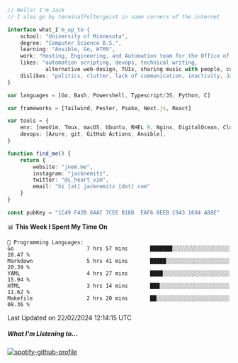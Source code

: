 ```typescript
// Hello! I'm Jack
// I also go by terminalPoltergeist in some corners of the internet

interface what_I'm_up_to {
    school: "University of Minnesota",
    degree: "Computer Science B.S.",
    learning: "Ansible, Go, HTMX",
    work: "Hosting, Engineering, and Automation team for the Office of Information Technology at UMN",
    likes: "automation scripting, devops, technical writing,
            alternative web-design, TUIs, sharing music with people, coffee",
    dislikes: "politics, clutter, lack of communication, inactivity, Java",
}

var languages = [Go, Bash, Powershell, Typescript/JS, Python, C]

var frameworks = [Tailwind, Pester, Psake, Next.js, React]

var tools = {
    env: [neoVim, Tmux, macOS, Ubuntu, RHEL 9, Nginx, DigitalOcean, Cloudflare],
    devops: [Azure, git, GitHub Actions, Ansible],
}

function find_me() {
    return {
        website: "jnem.me",
        instagram: "jacknemitz",
        twitter: "@i_heart_vim",
        email: "hi [at] jacknemitz [dot] com"
    }
}

const pubKey = "1C49 F42B 6AAC 7CEE B18D  EAF6 0EEB C943 1694 A88E"
```

<!--START_SECTION:waka-->
📊 **This Week I Spent My Time On** 

```text
💬 Programming Languages: 
Go                       7 hrs 57 mins       ███████░░░░░░░░░░░░░░░░░░   28.47 % 
Markdown                 5 hrs 41 mins       █████░░░░░░░░░░░░░░░░░░░░   20.39 % 
YAML                     4 hrs 27 mins       ████░░░░░░░░░░░░░░░░░░░░░   15.94 % 
HTML                     3 hrs 14 mins       ███░░░░░░░░░░░░░░░░░░░░░░   11.62 % 
Makefile                 2 hrs 20 mins       ██░░░░░░░░░░░░░░░░░░░░░░░   08.36 % 
```


 Last Updated on 22/02/2024 12:14:15 UTC
<!--END_SECTION:waka-->

##### What I'm Listening to...

[![spotify-github-profile](https://spotify-github-profile.vercel.app/api/view?uid=jack.nemitz&cover_image=true&show_offline=true&bar_color=53b14f&bar_color_cover=false&background_color=121212FF)](https://spotify-github-profile.vercel.app/api/view?uid=jack.nemitz&redirect=true)
